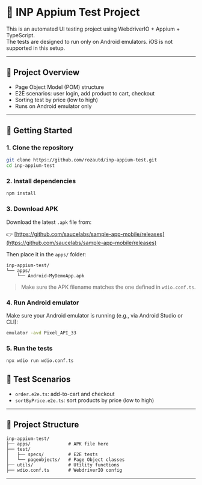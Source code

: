 # 📱 INP Appium Test Project

This is an automated UI testing project using WebdriverIO + Appium + TypeScript.  
The tests are designed to run only on Android emulators. iOS is not supported in this setup.

---

## 🔧 Project Overview

- Page Object Model (POM) structure
- E2E scenarios: user login, add product to cart, checkout
- Sorting test by price (low to high)
- Runs on Android emulator only

---

## 🚀 Getting Started

### 1. Clone the repository

```bash
git clone https://github.com/rozautd/inp-appium-test.git
cd inp-appium-test
```

### 2. Install dependencies

```bash
npm install
```

### 3. Download APK

Download the latest `.apk` file from:

👉 [https://github.com/saucelabs/sample-app-mobile/releases](https://github.com/saucelabs/sample-app-mobile/releases)

Then place it in the `apps/` folder:

```
inp-appium-test/
└── apps/
    └── Android-MyDemoApp.apk
```

> Make sure the APK filename matches the one defined in `wdio.conf.ts`.

### 4. Run Android emulator

Make sure your Android emulator is running (e.g., via Android Studio or CLI):

```bash
emulator -avd Pixel_API_33
```

### 5. Run the tests

```bash
npx wdio run wdio.conf.ts
```

## 🧪 Test Scenarios

- `order.e2e.ts`: add-to-cart and checkout
- `sortByPrice.e2e.ts`: sort products by price (low to high)

---

## 📁 Project Structure

```
inp-appium-test/
├── apps/              # APK file here
├── test/
│   ├── specs/         # E2E tests
│   └── pageobjects/   # Page Object classes
├── utils/             # Utility functions
├── wdio.conf.ts       # WebdriverIO config
```

---
